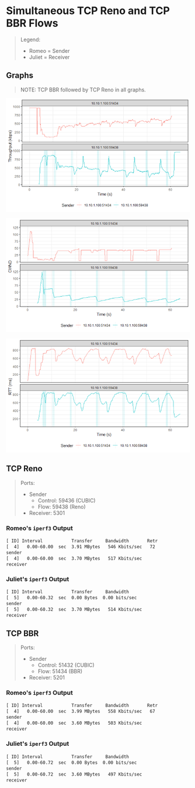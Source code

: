 # Simultaneous TCP Reno and TCP BBR Flows

> Legend:
>
> -   Romeo = Sender
> -   Juliet = Receiver

## Graphs

> NOTE: TCP BBR followed by TCP Reno in all graphs.

![](tput-vs-time.png)

![](cwnd-vs-time.png)

![](rtt-vs-time.png)

## TCP Reno

> Ports:
>
> -   Sender
>     -   Control: 59436 (CUBIC)
>     -   Flow: 59438 (Reno)
> -   Receiver: 5301

### Romeo's `iperf3` Output

```shell
[ ID] Interval           Transfer     Bandwidth       Retr
[  4]   0.00-60.00  sec  3.91 MBytes   546 Kbits/sec   72             sender
[  4]   0.00-60.00  sec  3.70 MBytes   517 Kbits/sec                  receiver
```

### Juliet's `iperf3` Output

```shell
[ ID] Interval           Transfer     Bandwidth
[  5]   0.00-60.32  sec  0.00 Bytes  0.00 bits/sec                  sender
[  5]   0.00-60.32  sec  3.70 MBytes   514 Kbits/sec                  receiver
```

## TCP BBR

> Ports:
>
> -   Sender
>     -   Control: 51432 (CUBIC)
>     -   Flow: 51434 (BBR)
> -   Receiver: 5201

### Romeo's `iperf3` Output

```shell
[ ID] Interval           Transfer     Bandwidth       Retr
[  4]   0.00-60.00  sec  3.99 MBytes   558 Kbits/sec   67             sender
[  4]   0.00-60.00  sec  3.60 MBytes   503 Kbits/sec                  receiver
```

### Juliet's `iperf3` Output

```shell
[ ID] Interval           Transfer     Bandwidth
[  5]   0.00-60.72  sec  0.00 Bytes  0.00 bits/sec                  sender
[  5]   0.00-60.72  sec  3.60 MBytes   497 Kbits/sec                  receiver
```
